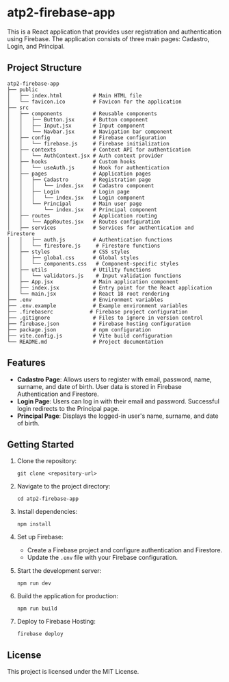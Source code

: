 # atp2-firebase-app

This is a React application that provides user registration and authentication using Firebase. The application consists of three main pages: Cadastro, Login, and Principal.

## Project Structure

```
atp2-firebase-app
├── public
│   ├── index.html          # Main HTML file
│   └── favicon.ico         # Favicon for the application
├── src
│   ├── components          # Reusable components
│   │   ├── Button.jsx      # Button component
│   │   ├── Input.jsx       # Input component
│   │   └── Navbar.jsx      # Navigation bar component
│   ├── config              # Firebase configuration
│   │   └── firebase.js     # Firebase initialization
│   ├── contexts            # Context API for authentication
│   │   └── AuthContext.jsx # Auth context provider
│   ├── hooks               # Custom hooks
│   │   └── useAuth.js      # Hook for authentication
│   ├── pages               # Application pages
│   │   ├── Cadastro        # Registration page
│   │   │   └── index.jsx   # Cadastro component
│   │   ├── Login           # Login page
│   │   │   └── index.jsx   # Login component
│   │   └── Principal       # Main user page
│   │       └── index.jsx   # Principal component
│   ├── routes              # Application routing
│   │   └── AppRoutes.jsx   # Routes configuration
│   ├── services            # Services for authentication and Firestore
│   │   ├── auth.js         # Authentication functions
│   │   └── firestore.js     # Firestore functions
│   ├── styles              # CSS styles
│   │   ├── global.css      # Global styles
│   │   └── components.css   # Component-specific styles
│   ├── utils               # Utility functions
│   │   └── validators.js    # Input validation functions
│   ├── App.jsx             # Main application component
│   ├── index.jsx           # Entry point for the React application
│   └── main.jsx            # React 18 root rendering
├── .env                    # Environment variables
├── .env.example            # Example environment variables
├── .firebaserc            # Firebase project configuration
├── .gitignore              # Files to ignore in version control
├── firebase.json           # Firebase hosting configuration
├── package.json            # npm configuration
├── vite.config.js          # Vite build configuration
└── README.md               # Project documentation
```

## Features

- **Cadastro Page**: Allows users to register with email, password, name, surname, and date of birth. User data is stored in Firebase Authentication and Firestore.
- **Login Page**: Users can log in with their email and password. Successful login redirects to the Principal page.
- **Principal Page**: Displays the logged-in user's name, surname, and date of birth.

## Getting Started

1. Clone the repository:
   ```
   git clone <repository-url>
   ```

2. Navigate to the project directory:
   ```
   cd atp2-firebase-app
   ```

3. Install dependencies:
   ```
   npm install
   ```

4. Set up Firebase:
   - Create a Firebase project and configure authentication and Firestore.
   - Update the `.env` file with your Firebase configuration.

5. Start the development server:
   ```
   npm run dev
   ```

6. Build the application for production:
   ```
   npm run build
   ```

7. Deploy to Firebase Hosting:
   ```
   firebase deploy
   ```

## License

This project is licensed under the MIT License.